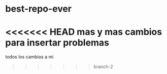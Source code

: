 # best-repo-ever

<<<<<<< HEAD
mas y mas cambios para insertar problemas
=======
todos los cambios a mi
>>>>>>> branch-2
